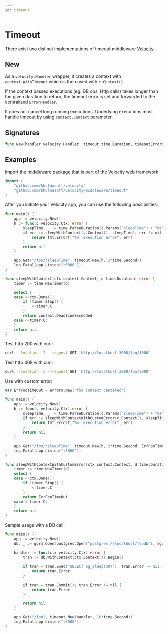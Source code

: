 ```yaml
---
id: timeout
---
```


# Timeout

There exist two distinct implementations of timeout middleware [Velocity](https://github.com/khulnasoft/velocity).

## New

As a `velocity.Handler` wrapper, it creates a context with `context.WithTimeout` which is then used with `c.Context()`.

If the context passed executions (eg. DB ops, Http calls) takes longer than the given duration to return, the timeout error is set and forwarded to the centralized `ErrorHandler`.

It does not cancel long running executions. Underlying executions must handle timeout by using `context.Context` parameter.

## Signatures

```go
func New(handler velocity.Handler, timeout time.Duration, timeoutErrors ...error) velocity.Handler
```

## Examples

Import the middleware package that is part of the Velocity web framework

```go
import (
    "github.com/khulnasoft/velocity"
    "github.com/khulnasoft/velocity/middleware/timeout"
)
```

After you initiate your Velocity app, you can use the following possibilities:

```go
func main() {
    app := velocity.New()
    h := func(c velocity.Ctx) error {
        sleepTime, _ := time.ParseDuration(c.Params("sleepTime") + "ms")
        if err := sleepWithContext(c.Context(), sleepTime); err != nil {
            return fmt.Errorf("%w: execution error", err)
        }
        return nil
    }

    app.Get("/foo/:sleepTime", timeout.New(h, 2*time.Second))
    log.Fatal(app.Listen(":3000"))
}

func sleepWithContext(ctx context.Context, d time.Duration) error {
    timer := time.NewTimer(d)

    select {
    case <-ctx.Done():
        if !timer.Stop() {
            <-timer.C
        }
        return context.DeadlineExceeded
    case <-timer.C:
    }
    return nil
}
```

Test http 200 with curl:

```bash
curl --location -I --request GET 'http://localhost:3000/foo/1000' 
```

Test http 408 with curl:

```bash
curl --location -I --request GET 'http://localhost:3000/foo/3000' 
```

Use with custom error:

```go
var ErrFooTimeOut = errors.New("foo context canceled")

func main() {
    app := velocity.New()
    h := func(c velocity.Ctx) error {
        sleepTime, _ := time.ParseDuration(c.Params("sleepTime") + "ms")
        if err := sleepWithContextWithCustomError(c.Context(), sleepTime); err != nil {
            return fmt.Errorf("%w: execution error", err)
        }
        return nil
    }

    app.Get("/foo/:sleepTime", timeout.New(h, 2*time.Second, ErrFooTimeOut))
    log.Fatal(app.Listen(":3000"))
}

func sleepWithContextWithCustomError(ctx context.Context, d time.Duration) error {
    timer := time.NewTimer(d)
    select {
    case <-ctx.Done():
        if !timer.Stop() {
            <-timer.C
        }
        return ErrFooTimeOut
    case <-timer.C:
    }
    return nil
}
```

Sample usage with a DB call:

```go
func main() {
    app := velocity.New()
    db, _ := gorm.Open(postgres.Open("postgres://localhost/foodb"), &gorm.Config{})

    handler := func(ctx velocity.Ctx) error {
        tran := db.WithContext(ctx.Context()).Begin()
        
        if tran = tran.Exec("SELECT pg_sleep(50)"); tran.Error != nil {
            return tran.Error
        }
        
        if tran = tran.Commit(); tran.Error != nil {
            return tran.Error
        }

        return nil
    }

    app.Get("/foo", timeout.New(handler, 10*time.Second))
    log.Fatal(app.Listen(":3000"))
}
```
